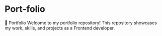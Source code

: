 # Port-folio
💼 Portfolio  Welcome to my portfolio repository! This repository showcases my work, skills, and projects as a Frontend developer. 
